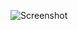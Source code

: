 ![Screenshot](https://github.com/korngsamnang/react-budget-tracker/assets/99709883/e4f1ee5a-fbde-4a09-8152-520d9f0d5cb6)

